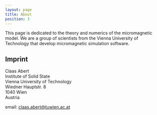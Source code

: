 ```yaml
---
layout: page
title: About
position: 3
---
```


This page is dedicated to the theory and numerics of the micromagnetic model. We are a group of scientists from the Vienna University of Technology that develop micromagnetic simulation software.

Imprint
-------

Claas Abert  
Institute of Solid State  
Vienna University of Technology  
Wiedner Hauptstr. 8  
1040 Wien  
Austria

email: <claas.abert@tuwien.ac.at>
